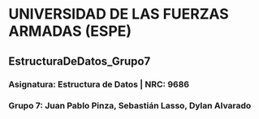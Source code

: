 # UNIVERSIDAD DE LAS FUERZAS ARMADAS (ESPE)
## EstructuraDeDatos_Grupo7
### Asignatura: Estructura de Datos | NRC: 9686
### Grupo 7: Juan Pablo Pinza, Sebastián Lasso, Dylan Alvarado
